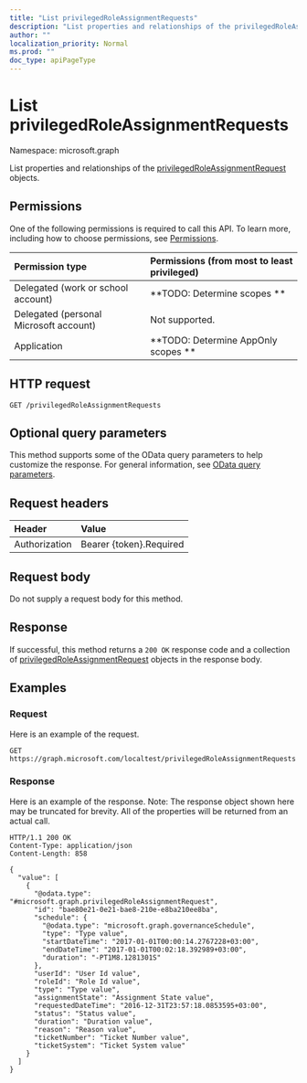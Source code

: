 ```yaml
---
title: "List privilegedRoleAssignmentRequests"
description: "List properties and relationships of the privilegedRoleAssignmentRequest objects."
author: ""
localization_priority: Normal
ms.prod: ""
doc_type: apiPageType
---
```


# List privilegedRoleAssignmentRequests

Namespace: microsoft.graph

List properties and relationships of the [privilegedRoleAssignmentRequest](../resources/privilegedroleassignmentrequest.md) objects.

## Permissions
One of the following permissions is required to call this API. To learn more, including how to choose permissions, see [Permissions](/concepts/permissions-reference.md).

|Permission type|Permissions (from most to least privileged)|
|:---|:---|
|Delegated (work or school account)|**TODO: Determine scopes **|
|Delegated (personal Microsoft account)|Not supported.|
|Application|**TODO: Determine AppOnly scopes **|

## HTTP request
<!-- {
  "blockType": "ignored"
}
-->
``` http
GET /privilegedRoleAssignmentRequests
```

## Optional query parameters
This method supports some of the OData query parameters to help customize the response. For general information, see [OData query parameters](/graph/query-parameters).

## Request headers
|Header|Value|
|:---|:---|
|Authorization|Bearer {token}.Required|

## Request body
Do not supply a request body for this method.

## Response
If successful, this method returns a `200 OK` response code and a collection of [privilegedRoleAssignmentRequest](../resources/privilegedroleassignmentrequest.md) objects in the response body.

## Examples

### Request
Here is an example of the request.
<!-- {
  "blockType": "request",
  "name": "get_privilegedroleassignmentrequest"
}
-->
``` http
GET https://graph.microsoft.com/localtest/privilegedRoleAssignmentRequests
```

### Response
Here is an example of the response. Note: The response object shown here may be truncated for brevity. All of the properties will be returned from an actual call.
<!-- {
  "blockType": "response",
  "truncated": true,
  "@odata.type": "collection(microsoft.graph.privilegedroleassignmentrequest)"
}
-->
``` http
HTTP/1.1 200 OK
Content-Type: application/json
Content-Length: 858

{
  "value": [
    {
      "@odata.type": "#microsoft.graph.privilegedRoleAssignmentRequest",
      "id": "bae80e21-0e21-bae8-210e-e8ba210ee8ba",
      "schedule": {
        "@odata.type": "microsoft.graph.governanceSchedule",
        "type": "Type value",
        "startDateTime": "2017-01-01T00:00:14.2767228+03:00",
        "endDateTime": "2017-01-01T00:02:18.392989+03:00",
        "duration": "-PT1M8.1281301S"
      },
      "userId": "User Id value",
      "roleId": "Role Id value",
      "type": "Type value",
      "assignmentState": "Assignment State value",
      "requestedDateTime": "2016-12-31T23:57:18.0853595+03:00",
      "status": "Status value",
      "duration": "Duration value",
      "reason": "Reason value",
      "ticketNumber": "Ticket Number value",
      "ticketSystem": "Ticket System value"
    }
  ]
}
```

